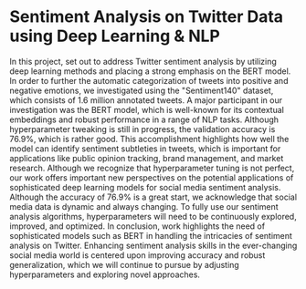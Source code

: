 # Sentiment Analysis on Twitter Data using Deep Learning & NLP

In this project,  set out to address Twitter sentiment analysis by utilizing deep learning methods
and placing a strong emphasis on the BERT model. In order to further the automatic categorization of
tweets into positive and negative emotions, we investigated using the "Sentiment140" dataset, which
consists of 1.6 million annotated tweets.
A major participant in our investigation was the BERT model, which is well-known for its contextual
embeddings and robust performance in a range of NLP tasks. Although hyperparameter tweaking is
still in progress, the validation accuracy is 76.9%, which is rather good. This accomplishment
highlights how well the model can identify sentiment subtleties in tweets, which is important for
applications like public opinion tracking, brand management, and market research.
Although we recognize that hyperparameter tuning is not perfect, our work offers important new
perspectives on the potential applications of sophisticated deep learning models for social media
sentiment analysis. Although the accuracy of 76.9% is a great start, we acknowledge that social media
data is dynamic and always changing. To fully use our sentiment analysis algorithms,
hyperparameters will need to be continuously explored, improved, and optimized.
In conclusion,  work highlights the need of sophisticated models such as BERT in handling the
intricacies of sentiment analysis on Twitter. Enhancing sentiment analysis skills in the ever-changing
social media world is centered upon improving accuracy and robust generalization, which we will
continue to pursue by adjusting hyperparameters and exploring novel approaches.
